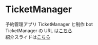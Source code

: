 # TicketManager
予約管理アプリ TicketManager と制作 bot  
TicketManager の URL は[こちら](http://ticket-manager-saza.herokuapp.com)  
紹介スライドは[こちら](https://www.slideshare.net/SoichiroUeda1/ticket-manager-246184461)
